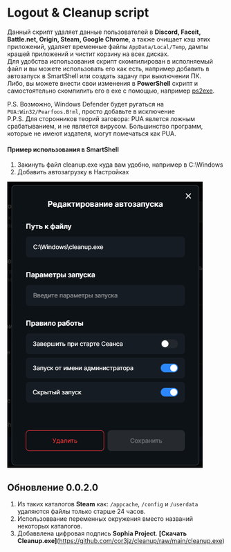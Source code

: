 # Logout & Cleanup script 
Данный скрипт удаляет данные пользователей в **Discord, Faceit, Battle.net, Origin, Steam, Google Chrome**, а также очищает кэш этих приложений, удаляет временные файлы `AppData/Local/Temp`, дампы крашей приложений и чистит корзину на всех дисках.  
Для удобства использования скрипт скомпилирован в исполняемый файл и вы можете использовать его как есть, например добавить в автозапуск в SmartShell или создать задачу при выключении ПК.  
Либо, вы можете внести свои изменения в **PowerShell** скрипт и самостоятельно скомпилить его в exe с помощью, например [ps2exe](https://github.com/MScholtes/PS2EXE).  

P.S. Возможно, Windows Defender будет ругаться на `PUA:Win32/Pearfoos.B!ml`, просто добавьте в исключение   
P.P.S. Для сторонников теорий заговора: PUA явлется ложным срабатыванием, и не является вирусом. Большинство программ, которые не имеют издателя, могут помечаться как PUA.


#### Пример использования в SmartShell
1. Закинуть файл cleanup.exe куда вам удобно, например в C:\Windows
2. Добавить автозагрузку в Настройках

![](ss_cleanup.png)  


## Обновление 0.0.2.0
1. Из таких каталогов **Steam** как: `/appcache`, `/config` и `/userdata` удаляются файлы только старше 24 часов.
2. Использоввание переменных окружения вместо названий некоторых каталогов.
3. Добаввлена цифровая подпись **Sophia Project**.
**[Скачать Cleanup.exe]**(https://github.com/cor3jz/cleanup/raw/main/cleanup.exe)


